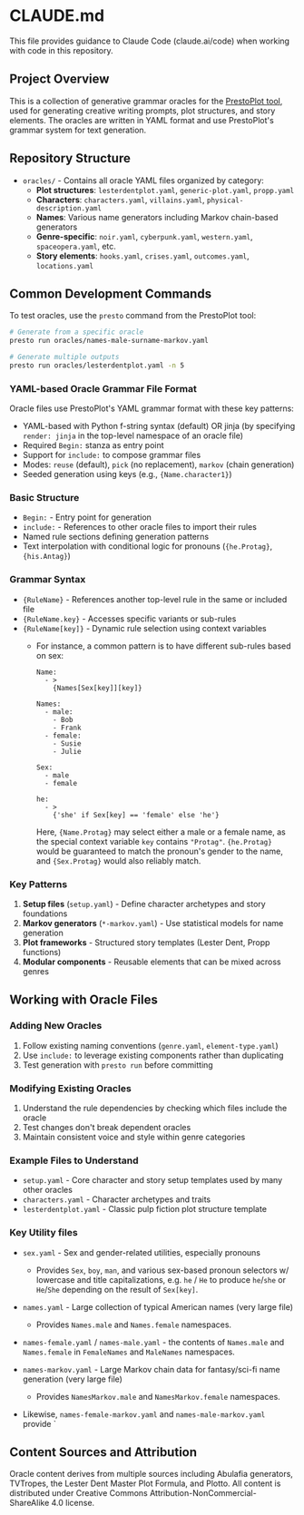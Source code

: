 # CLAUDE.md

This file provides guidance to Claude Code (claude.ai/code) when working with code in this repository.

## Project Overview

This is a collection of generative grammar oracles for the [PrestoPlot tool](https://github.com/eykd/prestoplot/), used for generating creative writing prompts, plot structures, and story elements. The oracles are written in YAML format and use PrestoPlot's grammar system for text generation.

## Repository Structure

- `oracles/` - Contains all oracle YAML files organized by category:
  - **Plot structures**: `lesterdentplot.yaml`, `generic-plot.yaml`, `propp.yaml`
  - **Characters**: `characters.yaml`, `villains.yaml`, `physical-description.yaml`
  - **Names**: Various name generators including Markov chain-based generators
  - **Genre-specific**: `noir.yaml`, `cyberpunk.yaml`, `western.yaml`, `spaceopera.yaml`, etc.
  - **Story elements**: `hooks.yaml`, `crises.yaml`, `outcomes.yaml`, `locations.yaml`


## Common Development Commands

To test oracles, use the `presto` command from the PrestoPlot tool:

```bash
# Generate from a specific oracle
presto run oracles/names-male-surname-markov.yaml

# Generate multiple outputs
presto run oracles/lesterdentplot.yaml -n 5
```

### YAML-based Oracle Grammar File Format
Oracle files use PrestoPlot's YAML grammar format with these key patterns:

- YAML-based with Python f-string syntax (default) OR jinja (by specifying `render: jinja` in the top-level namespace of an oracle file)
- Required `Begin:` stanza as entry point
- Support for `include:` to compose grammar files
- Modes: `reuse` (default), `pick` (no replacement), `markov` (chain generation)
- Seeded generation using keys (e.g., `{Name.character1}`)

### Basic Structure
- `Begin:` - Entry point for generation
- `include:` - References to other oracle files to import their rules
- Named rule sections defining generation patterns
- Text interpolation with conditional logic for pronouns (`{he.Protag}`, `{his.Antag}`)

### Grammar Syntax
- `{RuleName}` - References another top-level rule in the same or included file
- `{RuleName.key}` - Accesses specific variants or sub-rules
- `{RuleName[key]}` - Dynamic rule selection using context variables
  - For instance, a common pattern is to have different sub-rules based on sex:
    ```
    Name:
      - >
        {Names[Sex[key]][key]}

    Names:
      - male:
        - Bob
        - Frank
      - female:
        - Susie
        - Julie

    Sex:
      - male
      - female

    he:
      - >
        {'she' if Sex[key] == 'female' else 'he'}

    ```

    Here, `{Name.Protag}` may select either a male or a female name, as the
    special context variable `key` contains `"Protag"`.  `{he.Protag}` would be
    guaranteed to match the pronoun's gender to the name, and `{Sex.Protag}`
    would also reliably match.

### Key Patterns
1. **Setup files** (`setup.yaml`) - Define character archetypes and story foundations
2. **Markov generators** (`*-markov.yaml`) - Use statistical models for name generation
3. **Plot frameworks** - Structured story templates (Lester Dent, Propp functions)
4. **Modular components** - Reusable elements that can be mixed across genres

## Working with Oracle Files

### Adding New Oracles
1. Follow existing naming conventions (`genre.yaml`, `element-type.yaml`)
2. Use `include:` to leverage existing components rather than duplicating
3. Test generation with `presto run` before committing

### Modifying Existing Oracles
1. Understand the rule dependencies by checking which files include the oracle
2. Test changes don't break dependent oracles
3. Maintain consistent voice and style within genre categories

### Example Files to Understand
- `setup.yaml` - Core character and story setup templates used by many other oracles
- `characters.yaml` - Character archetypes and traits
- `lesterdentplot.yaml` - Classic pulp fiction plot structure template

### Key Utility files

- `sex.yaml` - Sex and gender-related utilities, especially pronouns
  - Provides `Sex`, `boy`, `man`, and various sex-based pronoun selectors w/
    lowercase and title capitalizations, e.g. `he` / `He` to produce `he`/`she`
    or `He`/`She` depending on the result of `Sex[key]`.

- `names.yaml` - Large collection of typical American names (very large file)
  - Provides `Names.male` and `Names.female` namespaces.

- `names-female.yaml` / `names-male.yaml` - the contents of `Names.male` and
  `Names.female` in `FemaleNames` and `MaleNames` namespaces.

- `names-markov.yaml` - Large Markov chain data for fantasy/sci-fi name generation (very large file)
  - Provides `NamesMarkov.male` and `NamesMarkov.female` namespaces.

- Likewise, `names-female-markov.yaml` and `names-male-markov.yaml` provide `

## Content Sources and Attribution

Oracle content derives from multiple sources including Abulafia generators, TVTropes, the Lester Dent Master Plot Formula, and Plotto. All content is distributed under Creative Commons Attribution-NonCommercial-ShareAlike 4.0 license.
